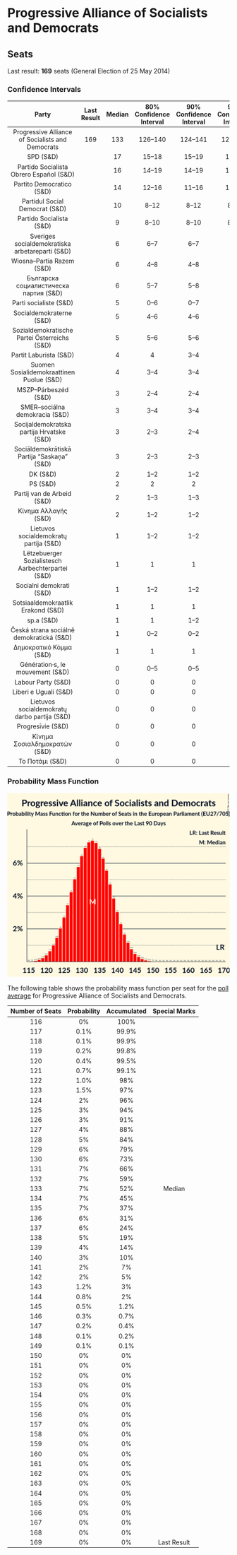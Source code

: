 # Progressive Alliance of Socialists and Democrats

## Seats

Last result: **169** seats (General Election of 25 May 2014)

### Confidence Intervals

| Party | Last Result | Median | 80% Confidence Interval | 90% Confidence Interval | 95% Confidence Interval | 99% Confidence Interval |
|:-----:|:-----------:|:------:|:-----------------------:|:-----------------------:|:-----------------------:|:-----------------------:|
| Progressive Alliance of Socialists and Democrats | 169 | 133 | 126–140 | 124–141 | 122–143 | 120–146 |
| SPD (S&D) | | 17 | 15–18 | 15–19 | 14–19 | 13–20 |
| Partido Socialista Obrero Español (S&D) | | 16 | 14–19 | 14–19 | 13–19 | 13–20 |
| Partito Democratico (S&D) | | 14 | 12–16 | 11–16 | 11–16 | 10–17 |
| Partidul Social Democrat (S&D) | | 10 | 8–12 | 8–12 | 8–13 | 7–13 |
| Partido Socialista (S&D) | | 9 | 8–10 | 8–10 | 8–10 | 7–11 |
| Sveriges socialdemokratiska arbetareparti (S&D) | | 6 | 6–7 | 6–7 | 6–7 | 5–7 |
| Wiosna–Partia Razem (S&D) | | 6 | 4–8 | 4–8 | 3–9 | 3–9 |
| Българска социалистическа партия (S&D) | | 6 | 5–7 | 5–8 | 5–8 | 5–8 |
| Parti socialiste (S&D) | | 5 | 0–6 | 0–7 | 0–7 | 0–8 |
| Socialdemokraterne (S&D) | | 5 | 4–6 | 4–6 | 4–6 | 4–6 |
| Sozialdemokratische Partei Österreichs (S&D) | | 5 | 5–6 | 5–6 | 5–6 | 4–6 |
| Partit Laburista (S&D) | | 4 | 4 | 3–4 | 3–4 | 3–4 |
| Suomen Sosialidemokraattinen Puolue (S&D) | | 4 | 3–4 | 3–4 | 3–4 | 3–4 |
| MSZP–Párbeszéd (S&D) | | 3 | 2–4 | 2–4 | 2–4 | 2–4 |
| SMER–sociálna demokracia (S&D) | | 3 | 3–4 | 3–4 | 3–4 | 3–4 |
| Socijaldemokratska partija Hrvatske (S&D) | | 3 | 2–3 | 2–4 | 2–4 | 2–4 |
| Sociāldemokrātiskā Partija “Saskaņa” (S&D) | | 3 | 2–3 | 2–3 | 2–3 | 2–3 |
| DK (S&D) | | 2 | 1–2 | 1–2 | 1–2 | 1–2 |
| PS (S&D) | | 2 | 2 | 2 | 2–3 | 2–3 |
| Partij van de Arbeid (S&D) | | 2 | 1–3 | 1–3 | 1–3 | 1–3 |
| Κίνημα Αλλαγής (S&D) | | 2 | 1–2 | 1–2 | 1–2 | 1–3 |
| Lietuvos socialdemokratų partija (S&D) | | 1 | 1–2 | 1–2 | 1–2 | 1–2 |
| Lëtzebuerger Sozialistesch Aarbechterpartei (S&D) | | 1 | 1 | 1 | 1 | 1 |
| Socialni demokrati (S&D) | | 1 | 1–2 | 1–2 | 1–2 | 1–2 |
| Sotsiaaldemokraatlik Erakond (S&D) | | 1 | 1 | 1 | 1 | 0–1 |
| sp.a (S&D) | | 1 | 1 | 1–2 | 1–2 | 1–2 |
| Česká strana sociálně demokratická (S&D) | | 1 | 0–2 | 0–2 | 0–2 | 0–2 |
| Δημοκρατικό Κόμμα (S&D) | | 1 | 1 | 1 | 1 | 1 |
| Génération·s, le mouvement (S&D) | | 0 | 0–5 | 0–5 | 0–5 | 0–5 |
| Labour Party (S&D) | | 0 | 0 | 0 | 0 | 0 |
| Liberi e Uguali (S&D) | | 0 | 0 | 0 | 0–3 | 0–4 |
| Lietuvos socialdemokratų darbo partija (S&D) | | 0 | 0 | 0 | 0 | 0–1 |
| Progresīvie (S&D) | | 0 | 0 | 0 | 0 | 0 |
| Κίνημα Σοσιαλδημοκρατών (S&D) | | 0 | 0 | 0 | 0–1 | 0–1 |
| Το Ποτάμι (S&D) | | 0 | 0 | 0 | 0 | 0–1 |

### Probability Mass Function

![Graph with seats probability mass function not yet produced](average-seats-pmf-progressiveallianceofsocialistsanddemocrats.png "Seats Probability Mass Function")

The following table shows the probability mass function per seat for the [poll average](average.html) for Progressive Alliance of Socialists and Democrats.

| Number of Seats | Probability | Accumulated | Special Marks |
|:---------------:|:-----------:|:-----------:|:-------------:|
| 116 | 0% | 100% |  |
| 117 | 0.1% | 99.9% |  |
| 118 | 0.1% | 99.9% |  |
| 119 | 0.2% | 99.8% |  |
| 120 | 0.4% | 99.5% |  |
| 121 | 0.7% | 99.1% |  |
| 122 | 1.0% | 98% |  |
| 123 | 1.5% | 97% |  |
| 124 | 2% | 96% |  |
| 125 | 3% | 94% |  |
| 126 | 3% | 91% |  |
| 127 | 4% | 88% |  |
| 128 | 5% | 84% |  |
| 129 | 6% | 79% |  |
| 130 | 6% | 73% |  |
| 131 | 7% | 66% |  |
| 132 | 7% | 59% |  |
| 133 | 7% | 52% | Median |
| 134 | 7% | 45% |  |
| 135 | 7% | 37% |  |
| 136 | 6% | 31% |  |
| 137 | 6% | 24% |  |
| 138 | 5% | 19% |  |
| 139 | 4% | 14% |  |
| 140 | 3% | 10% |  |
| 141 | 2% | 7% |  |
| 142 | 2% | 5% |  |
| 143 | 1.2% | 3% |  |
| 144 | 0.8% | 2% |  |
| 145 | 0.5% | 1.2% |  |
| 146 | 0.3% | 0.7% |  |
| 147 | 0.2% | 0.4% |  |
| 148 | 0.1% | 0.2% |  |
| 149 | 0.1% | 0.1% |  |
| 150 | 0% | 0% |  |
| 151 | 0% | 0% |  |
| 152 | 0% | 0% |  |
| 153 | 0% | 0% |  |
| 154 | 0% | 0% |  |
| 155 | 0% | 0% |  |
| 156 | 0% | 0% |  |
| 157 | 0% | 0% |  |
| 158 | 0% | 0% |  |
| 159 | 0% | 0% |  |
| 160 | 0% | 0% |  |
| 161 | 0% | 0% |  |
| 162 | 0% | 0% |  |
| 163 | 0% | 0% |  |
| 164 | 0% | 0% |  |
| 165 | 0% | 0% |  |
| 166 | 0% | 0% |  |
| 167 | 0% | 0% |  |
| 168 | 0% | 0% |  |
| 169 | 0% | 0% | Last Result |



